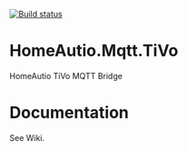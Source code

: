 [![Build status](https://ci.appveyor.com/api/projects/status/hwmt9gujy057wibt/branch/master?svg=true)](https://ci.appveyor.com/project/i8beef/homeautio-mqtt-denon/branch/master)

# HomeAutio.Mqtt.TiVo
HomeAutio TiVo MQTT Bridge

# Documentation
See Wiki.
